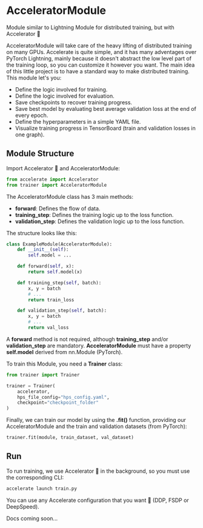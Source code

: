 # AcceleratorModule
Module similar to Lightning Module for distributed training, but with Accelerator 🤗

AcceleratorModule will take care of the heavy lifting of distributed training on many GPUs. Accelerate is quite simple, and it has many adventages over PyTorch Lightning, mainly because it doesn't abstract the low level part of the training loop, so you can customize it however you want. The main idea of this little project is to have a standard way to make distributed training. This module let's you:
- Define the logic involved for training.
- Define the logic involved for evaluation.
- Save checkpoints to recover training progress.
- Save best model by evaluating best average validation loss at the end of every epoch.
- Define the hyperparameters in a simple YAML file.
- Visualize training progress in TensorBoard (train and validation losses in one graph).

## Module Structure
Import Accelerator 🤗 and AcceleratorModule:
```python
from accelerate import Accelerator
from trainer import AcceleratorModule
```

The AcceleratorModule class has 3 main methods:
- **forward**: Defines the flow of data.
- **training_step**: Defines the training logic up to the loss function.
- **validation_step**: Defines the validation logic up to the loss function.

The structure looks like this:
```python
class ExampleModule(AcceleratorModule):
    def __init__(self):
        self.model = ...

    def forward(self, x):
        return self.model(x)

    def training_step(self, batch):
        x, y = batch
        # ...
        return train_loss

    def validation_step(self, batch):
        x, y = batch
        # ...
        return val_loss
```

A **forward** method is not required, although **training_step** and/or **validation_step** are mandatory.
**AcceleratorModule** must have a property **self.model** derived from nn.Module (PyTorch).

To train this Module, you need a **Trainer** class:
```python
from trainer import Trainer

trainer = Trainer(
    accelerator,
    hps_file_config="hps_config.yaml",
    checkpoint="checkpoint_folder"
)
```

Finally, we can train our model by using the **.fit()** function, providing our AcceleratorModule and the train and validation datasets (from PyTorch):
```python
trainer.fit(module, train_dataset, val_dataset)
```

## Run
To run training, we use Accelerator 🤗 in the background, so you must use the corresponding CLI:
```python
accelerate launch train.py
```

You can use any Accelerate configuration that you want 🤗 (DDP, FSDP or DeepSpeed).


Docs coming soon...

